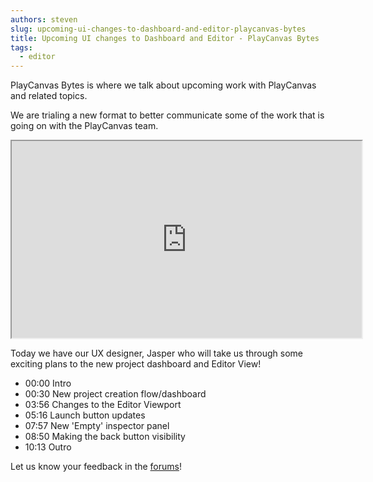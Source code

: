 ```yaml
---
authors: steven
slug: upcoming-ui-changes-to-dashboard-and-editor-playcanvas-bytes
title: Upcoming UI changes to Dashboard and Editor - PlayCanvas Bytes
tags:
  - editor
---
```


PlayCanvas Bytes is where we talk about upcoming work with PlayCanvas and related topics.

We are trialing a new format to better communicate some of the work that is going on with the PlayCanvas team.

<div className="iframe-container">
    <iframe loading="lazy" width="560" height="315" src="https://www.youtube.com/embed/FR8Jrbb5Jb4" title="YouTube video player" allow="accelerometer; autoplay; clipboard-write; encrypted-media; gyroscope; picture-in-picture" allowfullscreen></iframe>
</div>

Today we have our UX designer, Jasper who will take us through some exciting plans to the new project dashboard and Editor View!

<!-- truncate -->

- 00:00 Intro
- 00:30 New project creation flow/dashboard
- 03:56 Changes to the Editor Viewport
- 05:16 Launch button updates
- 07:57 New 'Empty' inspector panel
- 08:50 Making the back button visibility
- 10:13 Outro

Let us know your feedback in the [forums](https://forum.playcanvas.com/t/upcoming-ui-changes-to-dashboard-and-editor-playcanvas-bytes-jun-20-23/26256)!
